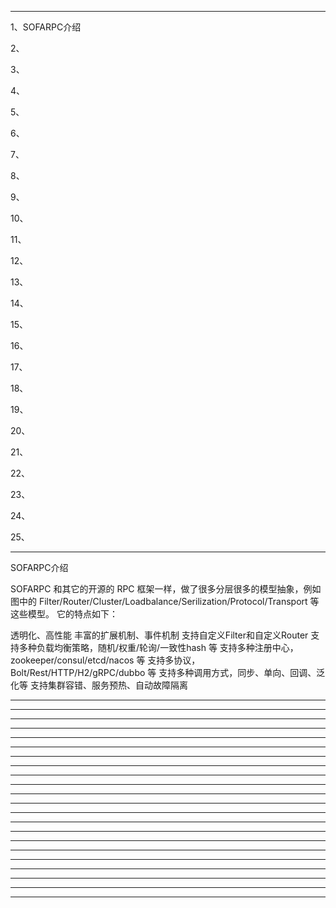 



---------------------------------------------------------------------------------------------------------------------


1、SOFARPC介绍

2、

3、

4、

5、

6、

7、

8、

9、

10、

11、

12、

13、

14、

15、

16、

17、

18、

19、

20、

21、

22、

23、

24、

25、








---------------------------------------------------------------------------------------------------------------------

SOFARPC介绍

SOFARPC 和其它的开源的 RPC 框架一样，做了很多分层很多的模型抽象，例如图中的 Filter/Router/Cluster/Loadbalance/Serilization/Protocol/Transport 等这些模型。
它的特点如下：

透明化、高性能
丰富的扩展机制、事件机制
支持自定义Filter和自定义Router
支持多种负载均衡策略，随机/权重/轮询/一致性hash 等
支持多种注册中心，zookeeper/consul/etcd/nacos 等
支持多协议， Bolt/Rest/HTTP/H2/gRPC/dubbo 等
支持多种调用方式，同步、单向、回调、泛化等
支持集群容错、服务预热、自动故障隔离

---------------------------------------------------------------------------------------------------------------------

---------------------------------------------------------------------------------------------------------------------

---------------------------------------------------------------------------------------------------------------------

---------------------------------------------------------------------------------------------------------------------

---------------------------------------------------------------------------------------------------------------------

---------------------------------------------------------------------------------------------------------------------

---------------------------------------------------------------------------------------------------------------------

---------------------------------------------------------------------------------------------------------------------

---------------------------------------------------------------------------------------------------------------------

---------------------------------------------------------------------------------------------------------------------

---------------------------------------------------------------------------------------------------------------------

---------------------------------------------------------------------------------------------------------------------

---------------------------------------------------------------------------------------------------------------------

---------------------------------------------------------------------------------------------------------------------

---------------------------------------------------------------------------------------------------------------------

---------------------------------------------------------------------------------------------------------------------

---------------------------------------------------------------------------------------------------------------------

---------------------------------------------------------------------------------------------------------------------

---------------------------------------------------------------------------------------------------------------------

---------------------------------------------------------------------------------------------------------------------

---------------------------------------------------------------------------------------------------------------------

---------------------------------------------------------------------------------------------------------------------



